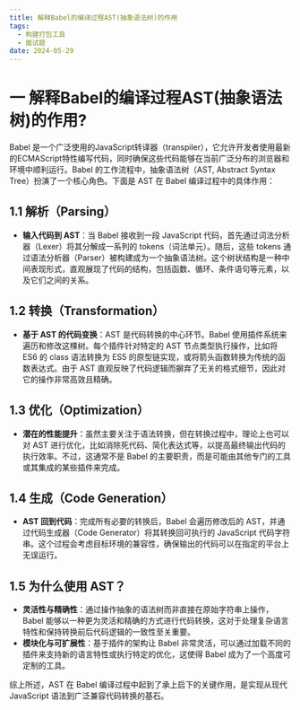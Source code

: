 ```yaml
---
title: 解释Babel的编译过程AST(抽象语法树)的作用
tags:
  - 构建打包工具
  - 面试题
date: 2024-05-29
---
```

# 一 解释Babel的编译过程AST(抽象语法树)的作用?

Babel 是一个广泛使用的JavaScript转译器（transpiler），它允许开发者使用最新的ECMAScript特性编写代码，同时确保这些代码能够在当前广泛分布的浏览器和环境中顺利运行。Babel 的工作流程中，抽象语法树（AST, Abstract Syntax Tree）扮演了一个核心角色。下面是 AST 在 Babel 编译过程中的具体作用：

## 1.1 解析（Parsing）

- **输入代码到 AST**：当 Babel 接收到一段 JavaScript 代码，首先通过词法分析器（Lexer）将其分解成一系列的 tokens（词法单元）。随后，这些 tokens 通过语法分析器（Parser）被构建成为一个抽象语法树。这个树状结构是一种中间表现形式，直观展现了代码的结构，包括函数、循环、条件语句等元素，以及它们之间的关系。

## 1.2 转换（Transformation）

- **基于 AST 的代码变换**：AST 是代码转换的中心环节。Babel 使用插件系统来遍历和修改这棵树。每个插件针对特定的 AST 节点类型执行操作，比如将 ES6 的 class 语法转换为 ES5 的原型链实现，或将箭头函数转换为传统的函数表达式。由于 AST 直观反映了代码逻辑而摒弃了无关的格式细节，因此对它的操作非常高效且精确。

## 1.3 优化（Optimization）

- **潜在的性能提升**：虽然主要关注于语法转换，但在转换过程中，理论上也可以对 AST 进行优化，比如消除死代码、简化表达式等，以提高最终输出代码的执行效率。不过，这通常不是 Babel 的主要职责，而是可能由其他专门的工具或其集成的某些插件来完成。

## 1.4 生成（Code Generation）

- **AST 回到代码**：完成所有必要的转换后，Babel 会遍历修改后的 AST，并通过代码生成器（Code Generator）将其转换回可执行的 JavaScript 代码字符串。这个过程会考虑目标环境的兼容性，确保输出的代码可以在指定的平台上无误运行。

## 1.5 为什么使用 AST？

- **灵活性与精确性**：通过操作抽象的语法树而非直接在原始字符串上操作，Babel 能够以一种更为灵活和精确的方式进行代码转换，这对于处理复杂语言特性和保持转换前后代码逻辑的一致性至关重要。
- **模块化与可扩展性**：基于插件的架构让 Babel 非常灵活，可以通过加载不同的插件来支持新的语言特性或执行特定的优化，这使得 Babel 成为了一个高度可定制的工具。

综上所述，AST 在 Babel 编译过程中起到了承上启下的关键作用，是实现从现代 JavaScript 语法到广泛兼容代码转换的基石。

